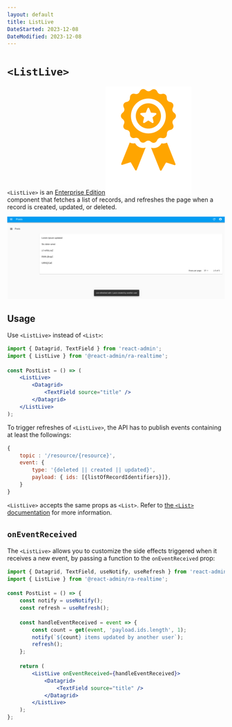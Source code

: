 ```yaml
---
layout: default
title: ListLive
DateStarted: 2023-12-08
DateModified: 2023-12-08
---
```


# `<ListLive>`

`<ListLive>` is an [Enterprise Edition](https://marmelab.com/ra-enterprise)<img class="icon" src="./img/premium.svg" /> component that fetches a list of records, and refreshes the page when a record is created, updated, or deleted.

![ListLive](./img/ListLive.png)

## Usage

Use `<ListLive>` instead of `<List>`:

```jsx
import { Datagrid, TextField } from 'react-admin';
import { ListLive } from '@react-admin/ra-realtime';

const PostList = () => (
    <ListLive>
        <Datagrid>
            <TextField source="title" />
        </Datagrid>
    </ListLive>
);
```

To trigger refreshes of `<ListLive>`, the API has to publish events containing at least the followings:

```js
{
    topic : '/resource/{resource}',
    event: {
        type: '{deleted || created || updated}',
        payload: { ids: [{listOfRecordIdentifiers}]},
    }
}
```

`<ListLive>` accepts the same props as `<List>`. Refer to [the `<List>` documentation](https://marmelab.com/react-admin/List.html) for more information.

## `onEventReceived`

The `<ListLive>` allows you to customize the side effects triggered when it receives a new event, by passing a function to the `onEventReceived` prop:

```jsx
import { Datagrid, TextField, useNotify, useRefresh } from 'react-admin';
import { ListLive } from '@react-admin/ra-realtime';

const PostList = () => {
    const notify = useNotify();
    const refresh = useRefresh();

    const handleEventReceived = event => {
        const count = get(event, 'payload.ids.length', 1);
        notify(`${count} items updated by another user`);
        refresh();
    };

    return (
        <ListLive onEventReceived={handleEventReceived}>
            <Datagrid>
                <TextField source="title" />
            </Datagrid>
        </ListLive>
    );
};
```
